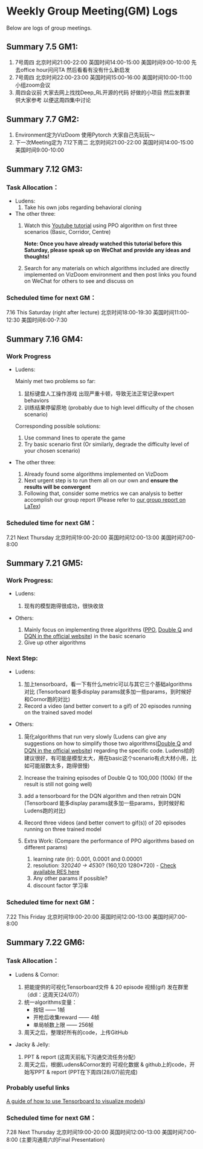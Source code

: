 # Weekly Group Meeting(GM) Logs

Below are logs of group meetings.

## Summary 7.5 GM1:

1. 7号周四 北京时间21:00-22:00 英国时间14:00-15:00 美国时间9:00-10:00 先去office hour问问TA 然后看看有没有什么新启发
2. 7号周四 北京时间22:00-23:00 英国时间15:00-16:00 美国时间10:00-11:00 小组zoom会议
3. 周四会议前 大家去网上找找Deep_RL开源的代码 好做的小项目 然后发群里 供大家参考 以便这周四集中讨论

## Summary 7.7 GM2:

1. Environment定为VizDoom 使用Pytorch 大家自己先玩玩～
2. 下一次Meeting定为 7.12下周二 北京时间21:00-22:00 英国时间14:00-15:00 美国时间9:00-10:00

## Summary 7.12 GM3:

### Task Allocation：

- Ludens:
  1. Take his own jobs regarding behavioral cloning
- The other three:
  1. Watch this [Youtube tutorial](https://www.youtube.com/watch?v=eBCU-tqLGfQ&t=9491s&ab_channel=NicholasRenotte) using PPO algorithm on first three scenarios (Basic, Corridor, Centre)

     **Note: Once you have already watched this tutorial before this Saturday, please speak up on WeChat and provide any ideas and thoughts!**
  2. Search for any materials on which algorithms included are directly implemented on VizDoom environment and then post links you found on WeChat for others to see and discuss on

### Scheduled time for next GM：

7.16 This Saturday (right after lecture) 北京时间18:00-19:30 英国时间11:00-12:30 美国时间6:00-7:30

## Summary 7.16 GM4:

### Work Progress

- Ludens:

    Mainly met two problems so far:

    1. 鼠标键盘人工操作游戏 出现严重卡顿，导致无法正常记录expert behaviors
    2. 训练结果停留原地 (probably due to high level difficulty of the chosen scenario)

    Corresponding possible solutions:

    1. Use command lines to operate the game
    2. Try basic scenario first (Or similarly, degrade the difficulty level of your chosen scenario)

- The other three:

    1. Already found some algorithms implemented on VizDoom
    2. Next urgent step is to run them all on our own and **ensure the results will be convergent**
    3. Following that, consider some metrics we can analysis to better accomplish our group report (Please refer to [our group report on LaTex](https://www.overleaf.com/project/62d29bef88402034435591ec))


### Scheduled time for next GM：
7.21 Next Thursday 北京时间19:00-20:00 英国时间12:00-13:00 美国时间7:00-8:00


## Summary 7.21 GM5:
### Work Progress:
- Ludens:
  1. 现有的模型跑得很成功，很快收敛
  
- Others:
  1. Mainly focus on implementing three algorithms ([PPO](https://www.youtube.com/watch?v=eBCU-tqLGfQ&t=9491s), [Double Q](https://github.com/boubnanm/Deep-Reinforcement-Learning-applied-to-DOOM) and [DQN in the official website](https://github.com/mwydmuch/ViZDoom/blob/master/examples/python/learning_pytorch.py)) in the basic scenario 
  2. Give up other algorithms

### Next Step:
- Ludens:
  1. 加上tensorboard，看一下有什么metric可以与其它三个基础algorithms对比 (Tensorboard 能多display params就多加一些params，到时候好和Cornor跑的对比)
  2. Record a video (and better convert to a gif) of 20 episodes running on the trained saved model 

- Others:
  1. 简化algorithms that run very slowly (Ludens can give any suggestions on how to simplify those two algorithms([Double Q](https://github.com/boubnanm/Deep-Reinforcement-Learning-applied-to-DOOM) and [DQN in the official website](https://github.com/mwydmuch/ViZDoom/blob/master/examples/python/learning_pytorch.py)) regarding the specific code. Ludens给的建议很好，有可能是模型太大，用在basic这个scenario有点大材小用，比如可能层数太多，跑得很慢)
  2. Increase the training episodes of Double Q to 100,000 (100k) (If the result is still not going well)
  3. add a tensorboard for the DQN algorithm and then retrain DQN (Tensorboard 能多display params就多加一些params，到时候好和Ludens跑的对比)
  4. Record three videos (and better convert to gif(s)) of 20 episodes running on three trained model

  5. Extra Work: (Compare the performance of PPO algorithms based on different params)
      1. learning rate (lr): 0.001, 0.0001 and 0.00001
      2. resolution: 320*240 -> 45*30? (160,120 1280*720) - [Check available RES here](https://github.com/mwydmuch/ViZDoom/blob/0e6d1ad9bc6b4d0b5b5b2dcc8f540a7c34863515/src/lib/ViZDoomGame.cpp)
      3. Any other params if possible?
      4. discount factor 学习率


### Scheduled time for next GM：
7.22 This Friday 北京时间19:00-20:00 英国时间12:00-13:00 美国时间7:00-8:00


## Summary 7.22 GM6:
### Task Allocation：
- Ludens & Cornor:
  1. 把能提供的可视化Tensorboard文件 & 20 episode 视频(gif) 发在群里（ddl：这周天(24/07)）
  2. 统一algorithms变量：
      - 按钮 —— 1帧  
      - 开枪后收集reward —— 4帧 
      - 单局帧数上限  —— 256帧
  3. 周天之后，整理好所有的code，上传GitHub

- Jacky & Jelly:
  1. PPT & report (这周天前私下沟通交流任务分配）
  2. 周天之后，根据Ludens&Cornor发的 可视化数据 & github上的code，开始写PPT & report (PPT在下周四(28/07)前完成)

### Probably useful links  
[A guide of how to use Tensorboard to visualize models](https://pytext.readthedocs.io/en/master/visualize_your_model.html))

### Scheduled time for next GM：
7.28 Next Thursday 北京时间19:00-20:00 英国时间12:00-13:00 美国时间7:00-8:00 (主要沟通周六的Final Presentation)